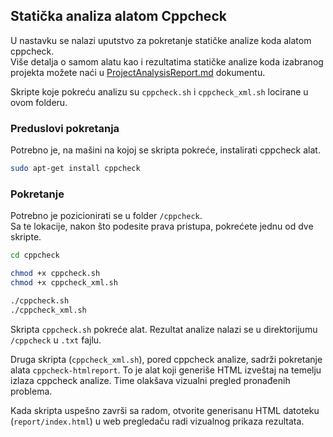 ## Statička analiza alatom Cppcheck

U nastavku se nalazi uputstvo za pokretanje statičke analize koda alatom cppcheck.  
Više detalja o samom alatu kao i rezultatima statičke analize koda izabranog projekta možete naći u [ProjectAnalysisReport.md](../ProjectAnalysisReport.md) dokumentu.

Skripte koje pokreću analizu su `cppcheck.sh` i `cppcheck_xml.sh` locirane u ovom folderu.

### Preduslovi pokretanja
Potrebno je, na mašini na kojoj se skripta pokreće, instalirati cppcheck alat.

```bash
sudo apt-get install cppcheck
```

### Pokretanje
Potrebno je pozicionirati se u folder `/cppcheck`.  
Sa te lokacije, nakon što podesite prava pristupa, pokrećete jednu od dve skripte.

```bash
cd cppcheck

chmod +x cppcheck.sh
chmod +x cppcheck_xml.sh

./cppcheck.sh
./cppcheck_xml.sh
```
Skripta `cppcheck.sh` pokreće alat.
Rezultat analize nalazi se u direktorijumu `/cppcheck` u `.txt` fajlu.

Druga skripta (`cppcheck_xml.sh`), pored cppcheck analize, sadrži pokretanje alata `cppcheck-htmlreport`. To je alat koji generiše HTML izveštaj na temelju izlaza cppcheck analize. Time olakšava vizualni pregled pronađenih problema.  

Kada skripta uspešno završi sa radom, otvorite generisanu HTML datoteku (`report/index.html`) u web pregledaču radi vizualnog prikaza rezultata.


